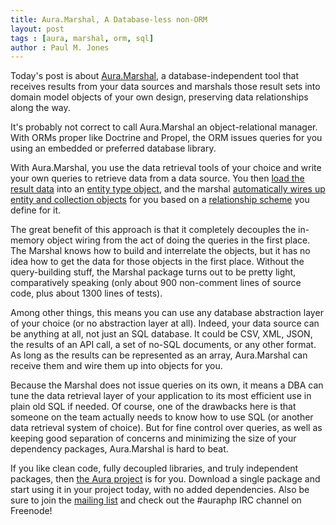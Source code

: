 ```yaml
---
title: Aura.Marshal, A Database-less non-ORM
layout: post
tags : [aura, marshal, orm, sql]
author : Paul M. Jones
---
```


Today's post is about [Aura.Marshal](https://github.com/auraphp/Aura.Marshal), a database-independent tool that receives results from your data sources and marshals those result sets into domain model objects of your own design, preserving data relationships along the way.

It's probably not correct to call Aura.Marshal an object-relational manager. With ORMs proper like Doctrine and Propel, the ORM issues queries for you using an embedded or preferred database library.

With Aura.Marshal, you use the data retrieval tools of your choice and write your own queries to retrieve data from a data source. You then [load the result data](https://github.com/auraphp/Aura.Marshal#loading-data) into an [entity type object](https://github.com/auraphp/Aura.Marshal#defining-types), and the marshal [automatically wires up entity and collection objects](https://github.com/auraphp/Aura.Marshal#reading-data) for you based on a [relationship scheme](https://github.com/auraphp/Aura.Marshal#defining-relationships) you define for it.

The great benefit of this approach is that it completely decouples the in-memory object wiring from the act of doing the queries in the first place.  The Marshal knows how to build and interrelate the objects, but it has no idea how to get the data for those objects in the first place.  Without the query-building stuff, the Marshal package turns out to be pretty light, comparatively speaking (only about 900 non-comment lines of source code, plus about 1300 lines of tests).

Among other things, this means you can use any database abstraction layer of your choice (or no abstraction layer at all). Indeed, your data source can be anything at all, not just an SQL database. It could be CSV, XML, JSON, the results of an API call, a set of no-SQL documents, or any other format.  As long as the results can be represented as an array, Aura.Marshal can receive them and wire them up into objects for you.

Because the Marshal does not issue queries on its own, it means a DBA can tune the data retrieval layer of your application to its most efficient use in plain old SQL if needed.  Of course, one of the drawbacks here is that someone on the team actually needs to know how to use SQL (or another data retrieval system of choice).  But for fine control over queries, as well as keeping good separation of concerns and minimizing the size of your dependency packages, Aura.Marshal is hard to beat.

If you like clean code, fully decoupled libraries, and truly independent packages, then [the Aura project](http://auraphp.com) is for you. Download a single package and start using it in your project today, with no added dependencies. Also be sure to join the [mailing list](http://groups.google.com/group/auraphp) and check out the #auraphp IRC channel on Freenode!
